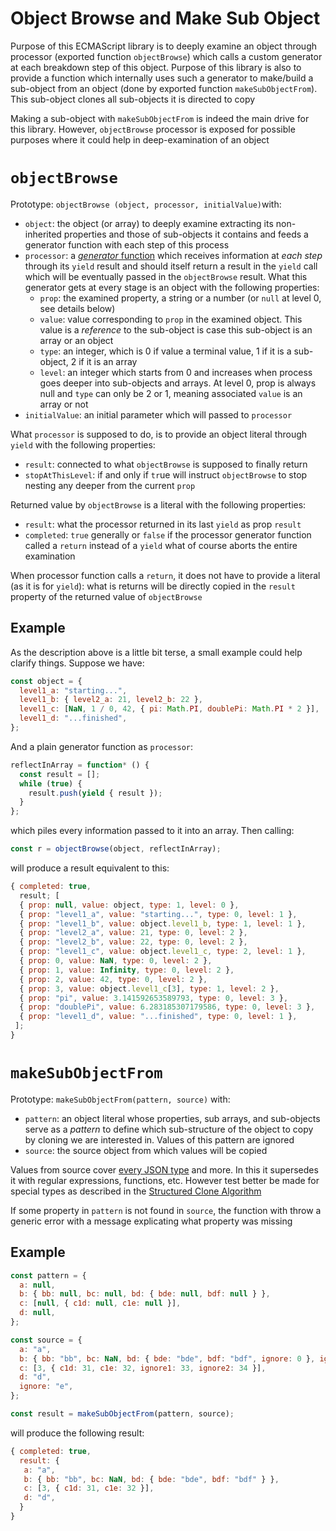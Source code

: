 # Object Browse and Make Sub Object

Purpose of this ECMAScript library is to deeply examine an object through processor  (exported function `objectBrowse`) which calls a custom generator at each breakdown step of this object. Purpose of this library is also to provide a function which internally uses such a generator to make/build a sub-object from an object (done by exported function `makeSubObjectFrom`). This sub-object clones all sub-objects it is directed to copy

Making a sub-object with `makeSubObjectFrom` is indeed the main drive for this library. However, `objectBrowse` processor is exposed for possible purposes where it could help in deep-examination of an object

# `objectBrowse ` 

Prototype: `objectBrowse (object, processor, initialValue)`with:

- `object`: the object (or array) to deeply examine extracting its non-inherited properties and those of sub-objects it contains and feeds  a generator function with each step of this process
- `processor`: a [*generator* function](https://developer.mozilla.org/en-US/docs/Web/JavaScript/Reference/Statements/function*) which receives information at *each step* through its `yield` result and should itself return a result in the `yield` call which will be eventually passed in the `objectBrowse` result. What this generator gets at every stage is an object with the following properties:
  - `prop`: the examined property, a string or a number (or `null` at level 0, see details below)
  - `value`: value corresponding to `prop` in the examined object. This value is a *reference* to the sub-object is case this sub-object is an array or an object
  - `type`: an integer, which is 0 if value a terminal value, 1 if it is a sub-object, 2 if it is an array
  - `level`: an integer which starts from 0 and increases when process goes deeper into sub-objects and arrays. At level 0, prop is always null and `type` can only be 2 or 1, meaning associated `value` is an array or not
- `initialValue`: an initial parameter which will passed to `processor`

What `processor` is supposed to do, is to provide an object literal through `yield` with the following properties:

- `result`: connected to what `objectBrowse` is supposed to finally return
- `stopAtThisLevel`: if and only if  `tr`ue will instruct `objectBrowse` to stop nesting any deeper from the current `prop`

Returned  value by `objectBrowse` is a literal with the following properties:

- `result`: what the processor returned in its last `yield` as prop `result`
- `completed`: `true` generally or `false` if the processor generator function called a `return` instead of a `yield` what of course aborts the entire examination

When  processor function calls a `return`, it does not have to provide a literal (as it is for `yield`): what is returns will be directly copied in the `result` property of the returned value of `objectBrowse`

## Example

As the description above is a little bit terse, a small example could help clarify things. Suppose we have:

```javascript
const object = {
  level1_a: "starting...",
  level1_b: { level2_a: 21, level2_b: 22 },
  level1_c: [NaN, 1 / 0, 42, { pi: Math.PI, doublePi: Math.PI * 2 }],
  level1_d: "...finished",
};
```

And a plain generator function as `processor`:

```javascript
reflectInArray = function* () {
  const result = [];
  while (true) {
    result.push(yield { result });
  }
};
```

which piles every information passed to it into an array. Then calling:

```javascript
const r = objectBrowse(object, reflectInArray);
```

will produce a result equivalent to this:

```javascript
{ completed: true,
  result; [
  { prop: null, value: object, type: 1, level: 0 },
  { prop: "level1_a", value: "starting...", type: 0, level: 1 },
  { prop: "level1_b", value: object.level1_b, type: 1, level: 1 },
  { prop: "level2_a", value: 21, type: 0, level: 2 },
  { prop: "level2_b", value: 22, type: 0, level: 2 },
  { prop: "level1_c", value: object.level1_c, type: 2, level: 1 },
  { prop: 0, value: NaN, type: 0, level: 2 },
  { prop: 1, value: Infinity, type: 0, level: 2 },
  { prop: 2, value: 42, type: 0, level: 2 },
  { prop: 3, value: object.level1_c[3], type: 1, level: 2 },
  { prop: "pi", value: 3.141592653589793, type: 0, level: 3 },
  { prop: "doublePi", value: 6.283185307179586, type: 0, level: 3 },
  { prop: "level1_d", value: "...finished", type: 0, level: 1 }, 
 ];
}
```



# `makeSubObjectFrom`

Prototype: `makeSubObjectFrom(pattern, source)` with:

- `pattern`: an object literal whose properties, sub arrays, and sub-objects serve as a *pattern* to define which sub-structure of the object to copy by cloning we are interested in. Values of this pattern are ignored
- `source`: the source object from which values will be copied

Values from source cover [every JSON type](https://en.wikipedia.org/wiki/JSON#Data_types_and_syntax) and more. In this it supersedes it with regular expressions, functions, etc. However test better be made for special types as described in the [Structured Clone Algorithm](https://developer.mozilla.org/en-US/docs/Web/API/Web_Workers_API/Structured_clone_algorithm) 

If some property in `pattern` is not found in `source`, the function with throw a generic error with a message explicating what property was missing

## Example

```javascript
const pattern = {
  a: null,
  b: { bb: null, bc: null, bd: { bde: null, bdf: null } },
  c: [null, { c1d: null, c1e: null }],
  d: null,
};

const source = {
  a: "a",
  b: { bb: "bb", bc: NaN, bd: { bde: "bde", bdf: "bdf", ignore: 0 }, ignore: 0 },
  c: [3, { c1d: 31, c1e: 32, ignore1: 33, ignore2: 34 }],
  d: "d",
  ignore: "e",
};

const result = makeSubObjectFrom(pattern, source);
```

will produce the following result:

```javascript
{ completed: true, 
  result: {
   a: "a",
   b: { bb: "bb", bc: NaN, bd: { bde: "bde", bdf: "bdf" } },
   c: [3, { c1d: 31, c1e: 32 }],
   d: "d",
  }
}
```

